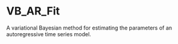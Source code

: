 # VB_AR_Fit
A variational Bayesian method for estimating the parameters of an autoregressive time series model.
